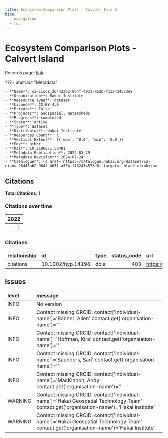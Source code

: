 ```yaml
---
title: Ecosystem Comparison Plots - Calvert Island
hide:
  - navigation
  - toc
---
```


# Ecosystem Comparison Plots - Calvert Island

Records page: <a href='https://catalogue.hakai.org/dataset/ca-cioos_26443ab2-964f-4031-a53b-f132434573e8' target='_blank'>link</a>

???+ abstract "Metadata"

    - **Name**: ca-cioos_26443ab2-964f-4031-a53b-f132434573e8 
    - **Organization**: Hakai Institute 
    - **Ressource Type**: dataset 
    - **Licence**: CC-BY-4.0 
    - **Private**: False 
    - **Projects**: Geospatial, Watersheds 
    - **Progress**: completed 
    - **State**: active 
    - **Type**: dataset 
    - **Distributor**: Hakai Institute 
    - **Resources Count**: 1 
    - **Vertical Extent**: [{'max': '0.0', 'min': '0.0'}] 
    - **Eov**: other 
    - **Doi**: 10.21966/1.56481 
    - **Metadata Publication**: 2022-03-29 
    - **Metadata Revision**: 2024-07-24 
    - **Catalogue**: <a href='https://catalogue.hakai.org/dataset/ca-cioos_26443ab2-964f-4031-a53b-f132434573e8' target='_blank'>link</a> 

<div id='map'></div>


## Citations

**Total Citations**: 1

### Citations over time

|   2022 |
|-------:|
|      1 |

### Citations

| relationship   | id                | type   |   status_code | url                                                   |
|:---------------|:------------------|:-------|--------------:|:------------------------------------------------------|
| citations      | 10.1002/hyp.14198 | dois   |           403 | https://onlinelibrary.wiley.com/doi/10.1002/hyp.14198 |




## Issues
| level   | message                                                                                                                                 |
|:--------|:----------------------------------------------------------------------------------------------------------------------------------------|
| INFO    | No version                                                                                                                              |
| INFO    | Contact missing ORCID: contact['individual-name']='Banner, Allen' contact.get('organisation-name')=''                                   |
| INFO    | Contact missing ORCID: contact['individual-name']='Hoffman, Kira' contact.get('organisation-name')=''                                   |
| INFO    | Contact missing ORCID: contact['individual-name']='Saunders, Sari' contact.get('organisation-name')=''                                  |
| INFO    | Contact missing ORCID: contact['individual-name']='MacKinnon, Andy' contact.get('organisation-name')=''                                 |
| WARNING | Contact missing ORCID: contact['individual-name']='Hakai Geospatial Technology Team' contact.get('organisation-name')='Hakai Institute' |
| WARNING | Contact missing ORCID: contact['individual-name']='Hakai Geospatial Technology Team' contact.get('organisation-name')='Hakai Institute' |


<script>
   document.addEventListener("DOMContentLoaded", function() {
    var map = L.map('map').setView([51.505, -125.09], 5);
    L.tileLayer('https://tile.openstreetmap.org/{z}/{x}/{y}.png', {
        maxZoom: 19,
        attribution: '&copy; <a href="http://www.openstreetmap.org/copyright">OpenStreetMap</a>'
    }).addTo(map);
    var geojsonFeature = {
        "type": "Feature",
        "properties": {
            "name" : "Ecosystem Comparison Plots - Calvert Island"
        },
        "geometry": {'type': 'Polygon', 'coordinates': [[[-128.13903808593744, 51.626542529786036], [-127.97355651855466, 51.626542529786036], [-127.97355651855466, 51.67766477883444], [-128.13903808593744, 51.67766477883444], [-128.13903808593744, 51.626542529786036]]]}
    }
    L.geoJSON(geojsonFeature).addTo(map);
   })
</script>